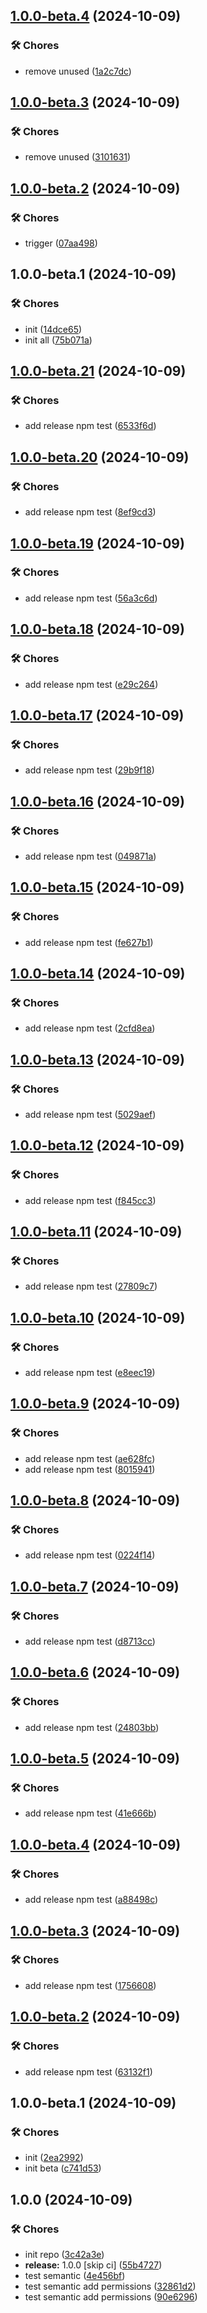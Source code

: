 ## [1.0.0-beta.4](https://github.com/AndreyZlobin/vegajs/compare/1.0.0-beta.3...1.0.0-beta.4) (2024-10-09)


### 🛠️ Chores

* remove unused ([1a2c7dc](https://github.com/AndreyZlobin/vegajs/commit/1a2c7dcfe74e4aa29acd06f1a6acbf375dec4359))

## [1.0.0-beta.3](https://github.com/AndreyZlobin/vegajs/compare/1.0.0-beta.2...1.0.0-beta.3) (2024-10-09)


### 🛠️ Chores

* remove unused ([3101631](https://github.com/AndreyZlobin/vegajs/commit/310163151aa3b333e225675c3f4372594aa7e834))

## [1.0.0-beta.2](https://github.com/AndreyZlobin/vegajs/compare/1.0.0-beta.1...1.0.0-beta.2) (2024-10-09)


### 🛠️ Chores

* trigger ([07aa498](https://github.com/AndreyZlobin/vegajs/commit/07aa4986a045d2d85f37d30ab6b7e4b5ea5b5296))

## 1.0.0-beta.1 (2024-10-09)


### 🛠️ Chores

* init ([14dce65](https://github.com/AndreyZlobin/vegajs/commit/14dce6531c94df7de2b120f957fb3f93f29617ed))
* init all ([75b071a](https://github.com/AndreyZlobin/vegajs/commit/75b071a6e018153ea1dfd10b8f1482840fa3043a))

## [1.0.0-beta.21](https://github.com/AndreyZlobin/open-kit/compare/1.0.0-beta.20...1.0.0-beta.21) (2024-10-09)


### 🛠️ Chores

* add release npm test ([6533f6d](https://github.com/AndreyZlobin/open-kit/commit/6533f6dee8b20d248238ff4580a15e2c56623221))

## [1.0.0-beta.20](https://github.com/AndreyZlobin/open-kit/compare/1.0.0-beta.19...1.0.0-beta.20) (2024-10-09)


### 🛠️ Chores

* add release npm test ([8ef9cd3](https://github.com/AndreyZlobin/open-kit/commit/8ef9cd3ed474b825d94705143d5e3fa3bfeef66f))

## [1.0.0-beta.19](https://github.com/AndreyZlobin/open-kit/compare/1.0.0-beta.18...1.0.0-beta.19) (2024-10-09)


### 🛠️ Chores

* add release npm test ([56a3c6d](https://github.com/AndreyZlobin/open-kit/commit/56a3c6da99e59bf2fb71c4287c8ad1863dac4d10))

## [1.0.0-beta.18](https://github.com/AndreyZlobin/open-kit/compare/1.0.0-beta.17...1.0.0-beta.18) (2024-10-09)


### 🛠️ Chores

* add release npm test ([e29c264](https://github.com/AndreyZlobin/open-kit/commit/e29c264eaca3b197ba5bbb9dc1941df72b2f1731))

## [1.0.0-beta.17](https://github.com/AndreyZlobin/open-kit/compare/1.0.0-beta.16...1.0.0-beta.17) (2024-10-09)


### 🛠️ Chores

* add release npm test ([29b9f18](https://github.com/AndreyZlobin/open-kit/commit/29b9f18cf8a5ff32b5c1896106d8ca37bea4cb21))

## [1.0.0-beta.16](https://github.com/AndreyZlobin/open-kit/compare/1.0.0-beta.15...1.0.0-beta.16) (2024-10-09)


### 🛠️ Chores

* add release npm test ([049871a](https://github.com/AndreyZlobin/open-kit/commit/049871aa72cb625bd9ec2a8f3569e4f951f0d9de))

## [1.0.0-beta.15](https://github.com/AndreyZlobin/open-kit/compare/1.0.0-beta.14...1.0.0-beta.15) (2024-10-09)


### 🛠️ Chores

* add release npm test ([fe627b1](https://github.com/AndreyZlobin/open-kit/commit/fe627b1ac082fe8a909ca91be3da02e015f99ddd))

## [1.0.0-beta.14](https://github.com/AndreyZlobin/open-kit/compare/1.0.0-beta.13...1.0.0-beta.14) (2024-10-09)


### 🛠️ Chores

* add release npm test ([2cfd8ea](https://github.com/AndreyZlobin/open-kit/commit/2cfd8ea3083e2c2da89407d0aa2dc8f8194b0b5b))

## [1.0.0-beta.13](https://github.com/AndreyZlobin/open-kit/compare/1.0.0-beta.12...1.0.0-beta.13) (2024-10-09)


### 🛠️ Chores

* add release npm test ([5029aef](https://github.com/AndreyZlobin/open-kit/commit/5029aef8908fac48440a47aa5e2b35d9f41bb1c4))

## [1.0.0-beta.12](https://github.com/AndreyZlobin/open-kit/compare/1.0.0-beta.11...1.0.0-beta.12) (2024-10-09)


### 🛠️ Chores

* add release npm test ([f845cc3](https://github.com/AndreyZlobin/open-kit/commit/f845cc346436cef586a3e238036e975a12fc0584))

## [1.0.0-beta.11](https://github.com/AndreyZlobin/open-kit/compare/1.0.0-beta.10...1.0.0-beta.11) (2024-10-09)


### 🛠️ Chores

* add release npm test ([27809c7](https://github.com/AndreyZlobin/open-kit/commit/27809c786b7221bad525e45ad6c1550b14ffd81d))

## [1.0.0-beta.10](https://github.com/AndreyZlobin/open-kit/compare/1.0.0-beta.9...1.0.0-beta.10) (2024-10-09)


### 🛠️ Chores

* add release npm test ([e8eec19](https://github.com/AndreyZlobin/open-kit/commit/e8eec19664325d7448f1338bdeeff51cd758786b))

## [1.0.0-beta.9](https://github.com/AndreyZlobin/open-kit/compare/1.0.0-beta.8...1.0.0-beta.9) (2024-10-09)


### 🛠️ Chores

* add release npm test ([ae628fc](https://github.com/AndreyZlobin/open-kit/commit/ae628fce26600c5c29b5cbee4afb758046303728))
* add release npm test ([8015941](https://github.com/AndreyZlobin/open-kit/commit/80159411a2737704406df497ae5e6f3005852e11))

## [1.0.0-beta.8](https://github.com/AndreyZlobin/open-kit/compare/1.0.0-beta.7...1.0.0-beta.8) (2024-10-09)


### 🛠️ Chores

* add release npm test ([0224f14](https://github.com/AndreyZlobin/open-kit/commit/0224f1455887d444a7dbeee04b4f3ef20c36068b))

## [1.0.0-beta.7](https://github.com/AndreyZlobin/open-kit/compare/1.0.0-beta.6...1.0.0-beta.7) (2024-10-09)


### 🛠️ Chores

* add release npm test ([d8713cc](https://github.com/AndreyZlobin/open-kit/commit/d8713cc0305002ec22e2e3458824209c6b37ab22))

## [1.0.0-beta.6](https://github.com/AndreyZlobin/open-kit/compare/1.0.0-beta.5...1.0.0-beta.6) (2024-10-09)


### 🛠️ Chores

* add release npm test ([24803bb](https://github.com/AndreyZlobin/open-kit/commit/24803bb2f41ee14b68e4b979c995ed3c825eb079))

## [1.0.0-beta.5](https://github.com/AndreyZlobin/open-kit/compare/1.0.0-beta.4...1.0.0-beta.5) (2024-10-09)


### 🛠️ Chores

* add release npm test ([41e666b](https://github.com/AndreyZlobin/open-kit/commit/41e666b3bd49f5cc6808ee063be9fb933deca347))

## [1.0.0-beta.4](https://github.com/AndreyZlobin/open-kit/compare/1.0.0-beta.3...1.0.0-beta.4) (2024-10-09)


### 🛠️ Chores

* add release npm test ([a88498c](https://github.com/AndreyZlobin/open-kit/commit/a88498c824e59bfadf8b37a25df5f532eb45a540))

## [1.0.0-beta.3](https://github.com/AndreyZlobin/open-kit/compare/1.0.0-beta.2...1.0.0-beta.3) (2024-10-09)


### 🛠️ Chores

* add release npm test ([1756608](https://github.com/AndreyZlobin/open-kit/commit/1756608e7e6e107d8eeee6f6b133ad5500eed1c9))

## [1.0.0-beta.2](https://github.com/AndreyZlobin/open-kit/compare/1.0.0-beta.1...1.0.0-beta.2) (2024-10-09)


### 🛠️ Chores

* add release npm test ([63132f1](https://github.com/AndreyZlobin/open-kit/commit/63132f1bee3b1cb6f74e21ca657a1c15fbc3bb26))

## 1.0.0-beta.1 (2024-10-09)


### 🛠️ Chores

* init ([2ea2992](https://github.com/AndreyZlobin/open-kit/commit/2ea29921326bcd4096a319a589fcf344965c98a3))
* init beta ([c741d53](https://github.com/AndreyZlobin/open-kit/commit/c741d53a5d6f07264da6ded1b337978d7cbee6a7))

## 1.0.0 (2024-10-09)


### 🛠️ Chores

* init repo ([3c42a3e](https://github.com/AndreyZlobin/open-kit/commit/3c42a3eb81e204b964f977397423a386ea85b5fa))
* **release:** 1.0.0 [skip ci] ([55b4727](https://github.com/AndreyZlobin/open-kit/commit/55b4727dffb51ee6857ab58dd62116ba411723b9))
* test semantic ([4e456bf](https://github.com/AndreyZlobin/open-kit/commit/4e456bf0d0fa9f00f0f45d637670db6449665bd3))
* test semantic add permissions ([32861d2](https://github.com/AndreyZlobin/open-kit/commit/32861d260af9b44998e00e4eae58138fbe1c4436))
* test semantic add permissions ([90e6296](https://github.com/AndreyZlobin/open-kit/commit/90e6296db461a7b8224b5207665ffc0350616a24))
